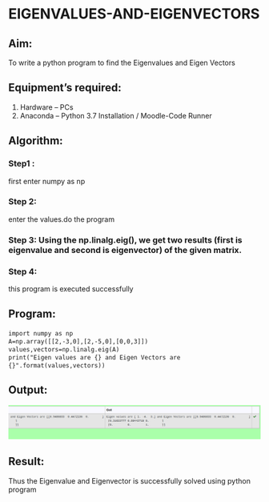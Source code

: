 # EIGENVALUES-AND-EIGENVECTORS
## Aim:
To write a python program to find the Eigenvalues and Eigen Vectors
## Equipment’s required:
1. 	Hardware – PCs
2. 	Anaconda – Python 3.7 Installation / Moodle-Code Runner
## Algorithm:
### Step1 : 
first enter numpy as np
### Step 2: 
enter the values.do the program
### Step 3: Using the np.linalg.eig(),  we get two results (first is eigenvalue and second is eigenvector) of the given matrix.
### Step 4: 
this program is executed successfully

## Program:
```
import numpy as np
A=np.array([[2,-3,0],[2,-5,0],[0,0,3]])
values,vectors=np.linalg.eig(A)
print("Eigen values are {} and Eigen Vectors are {}".format(values,vectors))
```

## Output:
!['OUTPUT'](/eigenvaluesandeigenvectors.png)
## Result:
Thus the Eigenvalue and Eigenvector is successfully solved using python program
